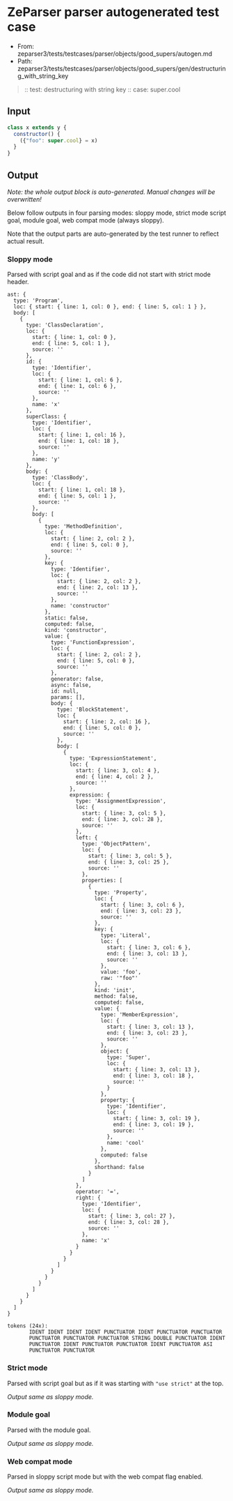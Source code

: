 # ZeParser parser autogenerated test case

- From: zeparser3/tests/testcases/parser/objects/good_supers/autogen.md
- Path: zeparser3/tests/testcases/parser/objects/good_supers/gen/destructuring_with_string_key

> :: test: destructuring with string key
> :: case: super.cool

## Input


`````js
class x extends y {
  constructor() {
    ({"foo": super.cool} = x)
  }
}
`````

## Output

_Note: the whole output block is auto-generated. Manual changes will be overwritten!_

Below follow outputs in four parsing modes: sloppy mode, strict mode script goal, module goal, web compat mode (always sloppy).

Note that the output parts are auto-generated by the test runner to reflect actual result.

### Sloppy mode

Parsed with script goal and as if the code did not start with strict mode header.

`````
ast: {
  type: 'Program',
  loc: { start: { line: 1, col: 0 }, end: { line: 5, col: 1 } },
  body: [
    {
      type: 'ClassDeclaration',
      loc: {
        start: { line: 1, col: 0 },
        end: { line: 5, col: 1 },
        source: ''
      },
      id: {
        type: 'Identifier',
        loc: {
          start: { line: 1, col: 6 },
          end: { line: 1, col: 6 },
          source: ''
        },
        name: 'x'
      },
      superClass: {
        type: 'Identifier',
        loc: {
          start: { line: 1, col: 16 },
          end: { line: 1, col: 18 },
          source: ''
        },
        name: 'y'
      },
      body: {
        type: 'ClassBody',
        loc: {
          start: { line: 1, col: 18 },
          end: { line: 5, col: 1 },
          source: ''
        },
        body: [
          {
            type: 'MethodDefinition',
            loc: {
              start: { line: 2, col: 2 },
              end: { line: 5, col: 0 },
              source: ''
            },
            key: {
              type: 'Identifier',
              loc: {
                start: { line: 2, col: 2 },
                end: { line: 2, col: 13 },
                source: ''
              },
              name: 'constructor'
            },
            static: false,
            computed: false,
            kind: 'constructor',
            value: {
              type: 'FunctionExpression',
              loc: {
                start: { line: 2, col: 2 },
                end: { line: 5, col: 0 },
                source: ''
              },
              generator: false,
              async: false,
              id: null,
              params: [],
              body: {
                type: 'BlockStatement',
                loc: {
                  start: { line: 2, col: 16 },
                  end: { line: 5, col: 0 },
                  source: ''
                },
                body: [
                  {
                    type: 'ExpressionStatement',
                    loc: {
                      start: { line: 3, col: 4 },
                      end: { line: 4, col: 2 },
                      source: ''
                    },
                    expression: {
                      type: 'AssignmentExpression',
                      loc: {
                        start: { line: 3, col: 5 },
                        end: { line: 3, col: 28 },
                        source: ''
                      },
                      left: {
                        type: 'ObjectPattern',
                        loc: {
                          start: { line: 3, col: 5 },
                          end: { line: 3, col: 25 },
                          source: ''
                        },
                        properties: [
                          {
                            type: 'Property',
                            loc: {
                              start: { line: 3, col: 6 },
                              end: { line: 3, col: 23 },
                              source: ''
                            },
                            key: {
                              type: 'Literal',
                              loc: {
                                start: { line: 3, col: 6 },
                                end: { line: 3, col: 13 },
                                source: ''
                              },
                              value: 'foo',
                              raw: '"foo"'
                            },
                            kind: 'init',
                            method: false,
                            computed: false,
                            value: {
                              type: 'MemberExpression',
                              loc: {
                                start: { line: 3, col: 13 },
                                end: { line: 3, col: 23 },
                                source: ''
                              },
                              object: {
                                type: 'Super',
                                loc: {
                                  start: { line: 3, col: 13 },
                                  end: { line: 3, col: 18 },
                                  source: ''
                                }
                              },
                              property: {
                                type: 'Identifier',
                                loc: {
                                  start: { line: 3, col: 19 },
                                  end: { line: 3, col: 19 },
                                  source: ''
                                },
                                name: 'cool'
                              },
                              computed: false
                            },
                            shorthand: false
                          }
                        ]
                      },
                      operator: '=',
                      right: {
                        type: 'Identifier',
                        loc: {
                          start: { line: 3, col: 27 },
                          end: { line: 3, col: 28 },
                          source: ''
                        },
                        name: 'x'
                      }
                    }
                  }
                ]
              }
            }
          }
        ]
      }
    }
  ]
}

tokens (24x):
       IDENT IDENT IDENT IDENT PUNCTUATOR IDENT PUNCTUATOR PUNCTUATOR
       PUNCTUATOR PUNCTUATOR PUNCTUATOR STRING_DOUBLE PUNCTUATOR IDENT
       PUNCTUATOR IDENT PUNCTUATOR PUNCTUATOR IDENT PUNCTUATOR ASI
       PUNCTUATOR PUNCTUATOR
`````

### Strict mode

Parsed with script goal but as if it was starting with `"use strict"` at the top.

_Output same as sloppy mode._

### Module goal

Parsed with the module goal.

_Output same as sloppy mode._

### Web compat mode

Parsed in sloppy script mode but with the web compat flag enabled.

_Output same as sloppy mode._
